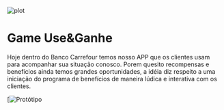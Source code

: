 ![plot](./directory_1/directory_2/.../directory_n/plot.png)

# Game Use&Ganhe

Hoje dentro do Banco Carrefour temos nosso APP que os clientes usam para acompanhar sua situação conosco. Porem quesito recompensas e benefícios ainda temos grandes oportunidades, a idéia diz respeito a uma iniciação do programa de benefícios de maneira lúdica e interativa com os clientes.

[![Protótipo](https://www.figma.com/proto/emLweqLQdVCvsltYI4DeGj/Hackathon---Prot%C3%B3tipo?node-id=1%3A2231&viewport=133%2C816%2C0.5&scaling=scale-down)

